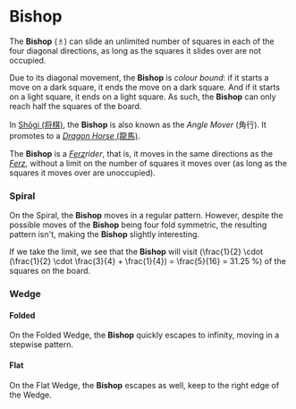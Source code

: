 # Bishop

The **Bishop** (&#x2657;) can slide an unlimited number of squares in
each of the four diagonal directions, as long as the squares it
slides over are not occupied.

Due to its diagonal movement, the **Bishop** is *colour bound*: if it
starts a move on a dark square, it ends the move on a dark square.
And if it starts on a light square, it ends on a light square. As such,
the **Bishop** can only reach half the squares of the board.

In [Sh&#x14d;gi (&#x5c06;&#x68cb;)](#wiki:Shogi), the **Bishop**
is also known as the *Angle Mover* (&#x89d2;&#x884c;). It promotes
to a [*Dragon Horse* (&#x9f8d;&#x99ac;)](dragon_horse.html).

The **Bishop** is a [*Ferz*](ferz.html)*rider*, that is, it moves in the
same directions as the [*Ferz*](ferz.html), without a limit on
the number of squares it moves over (as long as the squares it
moves over are unoccupied).

### Spiral

On the Spiral, the **Bishop** moves in a regular pattern. However, 
despite the possible moves of the **Bishop** being four fold symmetric,
the resulting pattern isn't, making the **Bishop** slightly interesting.

If we take the limit, we see that the **Bishop** will visit
\(\frac{1}{2} \cdot (\frac{1}{2} \cdot \frac{3}{4} + \frac{1}{4}) =
  \frac{5}{16} = 31.25 \%\) of the squares on the board.

### Wedge

#### Folded

On the Folded Wedge, the **Bishop** quickly escapes to infinity, moving in
a stepwise pattern.

#### Flat

On the Flat Wedge, the **Bishop** escapes as well, keep to the right
edge of the Wedge.
